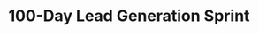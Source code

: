 ---
title: "100-Day Lead Generation Sprint"
description: "Build a predictable lead generation system that delivers 10+ qualified leads per month through systematic daily execution and weekly optimization."

sections:
  - type: "content"
    class: "about"
    content: |
      ## Are You Tired of Unpredictable Lead Flow?

      If you're a business owner or consultant, you already know the struggle:

      - Feast or famine cycles that keep you stressed about next month's pipeline
      - Spending hours on marketing activities that don't produce consistent results
      - Knowing what to do but struggling with consistent execution and optimization

      You're not alone. Most professional service businesses have the knowledge but lack the systematic approach to turn that knowledge into predictable results.
      **That changes in the next 100 days.**

  - type: "highlight"
    class: "about alt-bg"
    title: "What is the 100-Day Lead Generation Sprint?"
    description: "An intensive 100-day program where we'll build and optimize your complete lead generation system through daily execution, weekly strategy sessions, and systematic improvements. The goal: 10+ qualified leads every month."
    buttons:
      - text: "Pay Once - ₹39,600 (Save ₹5,400)"
        url: "https://rzp.io/rzp/e2dPamL"
      - text: "3 Installments - ₹15,000 each"
        url: "https://rzp.io/rzp/GVmbLGJS"

  - type: "checklist"
    class: "about"
    header:
      title: "What You'll Build During the 100 Days"
    items:
      - "A complete lead generation system tailored to your business and target market"
      - "Systematic daily execution routines that compound into predictable results"
      - "Optimized messaging and positioning that resonates with your ideal clients"
      - "Automated follow-up sequences that nurture prospects into qualified leads"
      - "Performance tracking and optimization processes for continuous improvement"

  - type: "grid"
    class: "services alt-bg"
    header:
      title: "Why This Works (And Why You'll Love It)"
      subtitle: "This isn't theory or motivation. It's 100 days of systematic execution with proven frameworks."
    items:
      - icon: "icon-target"
        title: "Daily Focus"
        description: "Just 30 minutes daily with clear, actionable tasks."
      - icon: "icon-chart"
        title: "Weekly Optimization"
        description: "1-hour strategy sessions to refine and improve performance."
      - icon: "icon-handshake"
        title: "Personal Guidance"
        description: "Direct access to coaching and support throughout the journey."
      - icon: "icon-robot"
        title: "Systematic Approach"
        description: "Proven frameworks that work regardless of your industry."

  - type: "stats"
    class: "services"
    header:
      title: "Program Structure"
    items:
      - number: "30min"
        label: "Daily Commitment"
        description: "Monday-Friday task sequences"
      - number: "1hr"
        label: "Weekly Strategy"
        description: "Every Saturday planning session"
      - number: "100"
        label: "Days to Freedom"
        description: "System to get 10+ leads/month"

  - type: "checklist"
    class: "services alt-bg"
    header:
      title: "Everything Included (Worth ₹1,25,000+)"
    items:
      - "Complete Lead Generation System Setup & Strategy"
      - "Daily Task Sequences & Execution Framework"
      - "Weekly 1-on-1 Strategy & Optimization Sessions"
      - "Custom Messaging & Positioning Development"
      - "Automated Follow-up Systems & Templates"
      - "Performance Tracking & Analytics Setup"

  - type: "guarantee"
    class: "testimonials"
    title: "100% Results Guarantee"
    description: "If you follow the daily execution plan for 100 days and don't generate at least 10 qualified leads by day 90, we'll work with you for an additional 60 days at no extra cost until you achieve consistent monthly lead flow. Your success is guaranteed."

  - type: "timeline"
    class: "approach"
    header:
      title: "Your 100-Day Transformation"
    items:
      - number: "1"
        title: "Days 1-30: Foundation & Setup"
        description: "Build your complete lead generation system from the ground up. Daily tasks focus on system creation, initial outreach, and establishing baseline performance metrics."
      - number: "2"
        title: "Days 31-60: Optimization & Refinement"
        description: "Test and optimize every element of your system. Daily activities include A/B testing messages, refining targeting, and scaling successful approaches."
      - number: "3"
        title: "Days 61-100: Predictable Results"
        description: "Achieve consistent lead flow and prepare for long-term success. Focus on automation, advanced strategies, and building sustainable growth systems."

  - type: "grid"
    class: "services alt-bg"
    header:
      title: "Investment Options"
      subtitle: "Choose the payment plan that works best for you"
    grid_class: "grid-2"
    items:
      - title: "One-Time Payment"
        description: |
          **₹39,600 (Save ₹5,400)**
          - 12% discount on full program price
          - Complete access to all 100 days
          - All bonuses and support included
          - Best value option
      - title: "3-Payment Plan"
        description: |
          **₹15,000 × 3 payments**
          - Total: ₹45,000
          - Payment 1: At enrollment
          - Payment 2: Day 30
          - Payment 3: Day 60

  - type: "stats"
    class: "services"
    header:
      title: "Program Details"
    items:
      - number: "30min"
        label: "Daily Commitment"
        description: "Monday-Friday execution tasks"
      - number: "1hr"
        label: "Weekly Strategy"
        description: "Personal coaching sessions"
      - number: "10"
        label: "Spots Available"
        description: "Limited enrollment per cohort"

  - type: "content"
    class: "about"
    content: |
      ## Transform Your Business with Systematic Lead Generation

      This intensive program is designed for professional service businesses, consultants, and agencies who are ready to build a predictable lead generation system through consistent daily execution and strategic optimization.

  - type: "grid"
    class: "services alt-bg"
    header:
      title: "What's Included in the Sprint"
    grid_class: "grid-2"
    items:
      - title: "Daily Execution Framework"
        description: |
          **30 minutes/day, Monday-Friday**
          - Step-by-step daily tasks customized to your business
          - Progressive system building that creates momentum
          - Direct WhatsApp support and guidance
          - Clear accountability and progress tracking
      - title: "Weekly Strategy Sessions"
        description: |
          **1 hour every week**
          - Personal 1-on-1 strategy and optimization calls
          - Performance analysis and data-driven adjustments
          - Problem-solving and advanced tactics
          - Weekly planning and goal setting

  - type: "features"
    class: "audience"
    header:
      title: "Perfect for These Businesses"
      subtitle: "This intensive program is designed specifically for professional service providers who are ready for systematic growth."
    items:
      - title: "Professional Services"
        description: "Consultants, agencies, law firms, accounting practices—businesses that sell expertise and need consistent client flow."
      - title: "Tech-Enabled Services"
        description: "SaaS companies, IT service providers, digital agencies—businesses ready to scale their lead generation systematically."
      - title: "Growing Teams"
        description: "Companies with established services but inconsistent lead flow—ready to build predictable growth systems."
        highlight: true

  - type: "grid"
    class: "audience alt-bg"
    header:
      title: "Who This Is (and Isn't) For"
    grid_class: "grid-2"
    items:
      - title: "✅ Perfect if you:"
        description: |
          - Have established services but inconsistent lead flow
          - Can commit 30 minutes daily for systematic execution
          - Want predictable monthly lead generation
          - Prefer proven systems over random marketing tactics
          - Are willing to follow a structured process
      - title: "❌ Skip this if you:"
        description: |
          - Want someone else to do all the work for you
          - Can't commit to daily consistent action for 100 days
          - Are looking for overnight magic solutions
          - Don't have established services to promote
          - Expect results without systematic effort

  - type: "highlight"
    class: "testimonials"
    title: "Ready to Start Your 100-Day Sprint?"
    description: "Join the next cohort and build your predictable lead generation system. Limited spots available - secure your place today and transform your marketing from chaos to consistent results."
    buttons:
      - text: "Pay Once - ₹39,600 (Save ₹5,400)"
        url: "https://rzp.io/rzp/e2dPamL"
      - text: "3 Installments - ₹15,000 each"
        url: "https://rzp.io/rzp/GVmbLGJS"

---
